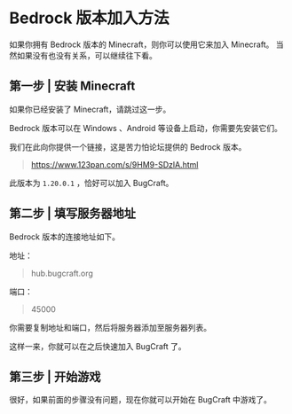 # Bedrock 版本加入方法

如果你拥有 Bedrock 版本的 Minecraft，则你可以使用它来加入 Minecraft。
当然如果没有也没有关系，可以继续往下看。

## 第一步 | 安装 Minecraft

如果你已经安装了 Minecraft，请跳过这一步。

Bedrock 版本可以在 Windows 、Android 等设备上启动，你需要先安装它们。

我们在此向你提供一个链接，这是苦力怕论坛提供的 Bedrock 版本。

> https://www.123pan.com/s/9HM9-SDzlA.html

此版本为 `1.20.0.1` ，恰好可以加入 BugCraft。

## 第二步 | 填写服务器地址

Bedrock 版本的连接地址如下。

地址：

> hub.bugcraft.org

端口：

> 45000

你需要复制地址和端口，然后将服务器添加至服务器列表。

这样一来，你就可以在之后快速加入 BugCraft 了。

## 第三步 | 开始游戏

很好，如果前面的步骤没有问题，现在你就可以开始在 BugCraft 中游戏了。
